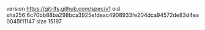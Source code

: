 version https://git-lfs.github.com/spec/v1
oid sha256:6c70bb88ba298bca3925efdeac4908933fe204dca94572de83d4ea0045f11147
size 15197
